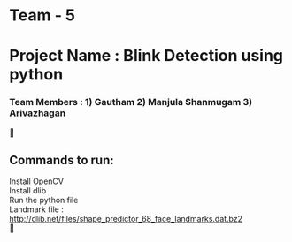 # Team  - 5 
# Project Name : Blink Detection using python
### Team Members : 1) Gautham   2) Manjula Shanmugam  3) Arivazhagan
🙌 </br>
## Commands to run: 
Install OpenCV </br>
Install dlib </br>
Run the python file </br>
Landmark file : http://dlib.net/files/shape_predictor_68_face_landmarks.dat.bz2 </br>
🙌
